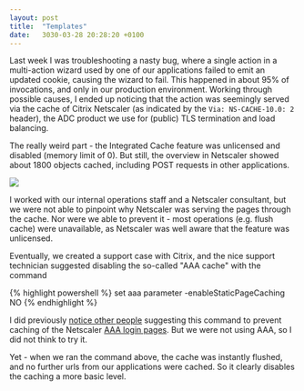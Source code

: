 ```yaml
---
layout: post
title:  "Templates"
date:   3030-03-28 20:28:20 +0100
---
```

Last week I was troubleshooting a nasty bug, where a single action in a multi-action wizard used by one of our applications failed to emit an updated cookie, causing the wizard to fail. This happened in about 95% of invocations, and only in our production environment.
Working through possible causes, I ended up noticing that the action was seemingly served via the cache of Citrix Netscaler (as indicated by the `Via: NS-CACHE-10.0: 2` header), the ADC product we use for (public) TLS termination and load balancing.

The really weird part - the Integrated Cache feature was unlicensed and disabled (memory limit of 0). But still, the overview in Netscaler showed about 1800 objects cached, including POST requests in other applications.

![](C:\github\michaelkc\michaelkc.github.io\assets\images\test.png)

I worked with our internal operations staff and a Netscaler consultant, but we were not able to pinpoint why Netscaler was serving the pages through the cache. Nor were we able to prevent it - most operations (e.g. flush cache) were unavailable, as Netscaler was well aware that the feature was unlicensed.

Eventually, we created a support case with Citrix, and the nice support technician suggested disabling the so-called "AAA cache" with the command

{% highlight powershell %}
set aaa parameter -enableStaticPageCaching NO
{% endhighlight %}

I did previously [notice other people](https://discussions.citrix.com/topic/388657-netscaler-caches-files-even-if-integrated-cache-is-not-licensed-disabled/) suggesting this command to prevent caching of the Netscaler [AAA login pages](https://docs.citrix.com/en-us/netscaler/12/aaa-tm/ns-aaa-how-it-works-con.html). But we were not using AAA, so I did not think to try it.

Yet - when we ran the command above, the cache was instantly flushed, and no further urls from our applications were cached. So it clearly disables the caching a more basic level.
